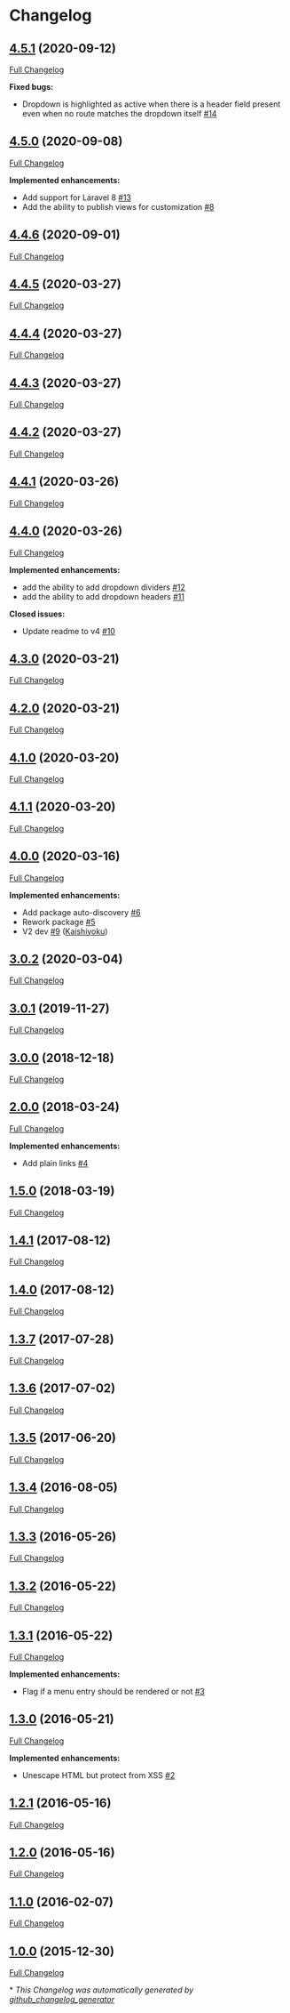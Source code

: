 # Changelog

## [4.5.1](https://github.com/kaishiyoku/laravel-menu/tree/4.5.1) (2020-09-12)

[Full Changelog](https://github.com/kaishiyoku/laravel-menu/compare/4.5.0...4.5.1)

**Fixed bugs:**

- Dropdown is highlighted as active when there is a header field present even when no route matches the dropdown itself [\#14](https://github.com/Kaishiyoku/laravel-menu/issues/14)

## [4.5.0](https://github.com/kaishiyoku/laravel-menu/tree/4.5.0) (2020-09-08)

[Full Changelog](https://github.com/kaishiyoku/laravel-menu/compare/4.4.6...4.5.0)

**Implemented enhancements:**

- Add support for Laravel 8 [\#13](https://github.com/Kaishiyoku/laravel-menu/issues/13)
- Add the ability to publish views for customization [\#8](https://github.com/Kaishiyoku/laravel-menu/issues/8)

## [4.4.6](https://github.com/kaishiyoku/laravel-menu/tree/4.4.6) (2020-09-01)

[Full Changelog](https://github.com/kaishiyoku/laravel-menu/compare/4.4.5...4.4.6)

## [4.4.5](https://github.com/kaishiyoku/laravel-menu/tree/4.4.5) (2020-03-27)

[Full Changelog](https://github.com/kaishiyoku/laravel-menu/compare/4.4.4...4.4.5)

## [4.4.4](https://github.com/kaishiyoku/laravel-menu/tree/4.4.4) (2020-03-27)

[Full Changelog](https://github.com/kaishiyoku/laravel-menu/compare/4.4.3...4.4.4)

## [4.4.3](https://github.com/kaishiyoku/laravel-menu/tree/4.4.3) (2020-03-27)

[Full Changelog](https://github.com/kaishiyoku/laravel-menu/compare/4.4.2...4.4.3)

## [4.4.2](https://github.com/kaishiyoku/laravel-menu/tree/4.4.2) (2020-03-27)

[Full Changelog](https://github.com/kaishiyoku/laravel-menu/compare/4.4.1...4.4.2)

## [4.4.1](https://github.com/kaishiyoku/laravel-menu/tree/4.4.1) (2020-03-26)

[Full Changelog](https://github.com/kaishiyoku/laravel-menu/compare/4.4.0...4.4.1)

## [4.4.0](https://github.com/kaishiyoku/laravel-menu/tree/4.4.0) (2020-03-26)

[Full Changelog](https://github.com/kaishiyoku/laravel-menu/compare/4.3.0...4.4.0)

**Implemented enhancements:**

- add the ability to add dropdown dividers [\#12](https://github.com/Kaishiyoku/laravel-menu/issues/12)
- add the ability to add dropdown headers [\#11](https://github.com/Kaishiyoku/laravel-menu/issues/11)

**Closed issues:**

- Update readme to v4 [\#10](https://github.com/Kaishiyoku/laravel-menu/issues/10)

## [4.3.0](https://github.com/kaishiyoku/laravel-menu/tree/4.3.0) (2020-03-21)

[Full Changelog](https://github.com/kaishiyoku/laravel-menu/compare/4.2.0...4.3.0)

## [4.2.0](https://github.com/kaishiyoku/laravel-menu/tree/4.2.0) (2020-03-21)

[Full Changelog](https://github.com/kaishiyoku/laravel-menu/compare/4.1.0...4.2.0)

## [4.1.0](https://github.com/kaishiyoku/laravel-menu/tree/4.1.0) (2020-03-20)

[Full Changelog](https://github.com/kaishiyoku/laravel-menu/compare/4.1.1...4.1.0)

## [4.1.1](https://github.com/kaishiyoku/laravel-menu/tree/4.1.1) (2020-03-20)

[Full Changelog](https://github.com/kaishiyoku/laravel-menu/compare/4.0.0...4.1.1)

## [4.0.0](https://github.com/kaishiyoku/laravel-menu/tree/4.0.0) (2020-03-16)

[Full Changelog](https://github.com/kaishiyoku/laravel-menu/compare/3.0.2...4.0.0)

**Implemented enhancements:**

- Add package auto-discovery [\#6](https://github.com/Kaishiyoku/laravel-menu/issues/6)
- Rework package [\#5](https://github.com/Kaishiyoku/laravel-menu/issues/5)
- V2 dev [\#9](https://github.com/Kaishiyoku/laravel-menu/pull/9) ([Kaishiyoku](https://github.com/Kaishiyoku))

## [3.0.2](https://github.com/kaishiyoku/laravel-menu/tree/3.0.2) (2020-03-04)

[Full Changelog](https://github.com/kaishiyoku/laravel-menu/compare/3.0.1...3.0.2)

## [3.0.1](https://github.com/kaishiyoku/laravel-menu/tree/3.0.1) (2019-11-27)

[Full Changelog](https://github.com/kaishiyoku/laravel-menu/compare/3.0.0...3.0.1)

## [3.0.0](https://github.com/kaishiyoku/laravel-menu/tree/3.0.0) (2018-12-18)

[Full Changelog](https://github.com/kaishiyoku/laravel-menu/compare/2.0.0...3.0.0)

## [2.0.0](https://github.com/kaishiyoku/laravel-menu/tree/2.0.0) (2018-03-24)

[Full Changelog](https://github.com/kaishiyoku/laravel-menu/compare/1.5.0...2.0.0)

**Implemented enhancements:**

- Add plain links [\#4](https://github.com/Kaishiyoku/laravel-menu/issues/4)

## [1.5.0](https://github.com/kaishiyoku/laravel-menu/tree/1.5.0) (2018-03-19)

[Full Changelog](https://github.com/kaishiyoku/laravel-menu/compare/1.4.1...1.5.0)

## [1.4.1](https://github.com/kaishiyoku/laravel-menu/tree/1.4.1) (2017-08-12)

[Full Changelog](https://github.com/kaishiyoku/laravel-menu/compare/1.4.0...1.4.1)

## [1.4.0](https://github.com/kaishiyoku/laravel-menu/tree/1.4.0) (2017-08-12)

[Full Changelog](https://github.com/kaishiyoku/laravel-menu/compare/1.3.7...1.4.0)

## [1.3.7](https://github.com/kaishiyoku/laravel-menu/tree/1.3.7) (2017-07-28)

[Full Changelog](https://github.com/kaishiyoku/laravel-menu/compare/1.3.6...1.3.7)

## [1.3.6](https://github.com/kaishiyoku/laravel-menu/tree/1.3.6) (2017-07-02)

[Full Changelog](https://github.com/kaishiyoku/laravel-menu/compare/1.3.5...1.3.6)

## [1.3.5](https://github.com/kaishiyoku/laravel-menu/tree/1.3.5) (2017-06-20)

[Full Changelog](https://github.com/kaishiyoku/laravel-menu/compare/1.3.4...1.3.5)

## [1.3.4](https://github.com/kaishiyoku/laravel-menu/tree/1.3.4) (2016-08-05)

[Full Changelog](https://github.com/kaishiyoku/laravel-menu/compare/1.3.3...1.3.4)

## [1.3.3](https://github.com/kaishiyoku/laravel-menu/tree/1.3.3) (2016-05-26)

[Full Changelog](https://github.com/kaishiyoku/laravel-menu/compare/1.3.2...1.3.3)

## [1.3.2](https://github.com/kaishiyoku/laravel-menu/tree/1.3.2) (2016-05-22)

[Full Changelog](https://github.com/kaishiyoku/laravel-menu/compare/1.3.1...1.3.2)

## [1.3.1](https://github.com/kaishiyoku/laravel-menu/tree/1.3.1) (2016-05-22)

[Full Changelog](https://github.com/kaishiyoku/laravel-menu/compare/1.3.0...1.3.1)

**Implemented enhancements:**

- Flag if a menu entry should be rendered or not [\#3](https://github.com/Kaishiyoku/laravel-menu/issues/3)

## [1.3.0](https://github.com/kaishiyoku/laravel-menu/tree/1.3.0) (2016-05-21)

[Full Changelog](https://github.com/kaishiyoku/laravel-menu/compare/1.2.1...1.3.0)

**Implemented enhancements:**

- Unescape HTML but protect from XSS [\#2](https://github.com/Kaishiyoku/laravel-menu/issues/2)

## [1.2.1](https://github.com/kaishiyoku/laravel-menu/tree/1.2.1) (2016-05-16)

[Full Changelog](https://github.com/kaishiyoku/laravel-menu/compare/1.2.0...1.2.1)

## [1.2.0](https://github.com/kaishiyoku/laravel-menu/tree/1.2.0) (2016-05-16)

[Full Changelog](https://github.com/kaishiyoku/laravel-menu/compare/1.1.0...1.2.0)

## [1.1.0](https://github.com/kaishiyoku/laravel-menu/tree/1.1.0) (2016-02-07)

[Full Changelog](https://github.com/kaishiyoku/laravel-menu/compare/1.0.0...1.1.0)

## [1.0.0](https://github.com/kaishiyoku/laravel-menu/tree/1.0.0) (2015-12-30)

[Full Changelog](https://github.com/kaishiyoku/laravel-menu/compare/b15c7725073a83a0dbe1956e3c73100604816a54...1.0.0)



\* *This Changelog was automatically generated by [github_changelog_generator](https://github.com/github-changelog-generator/github-changelog-generator)*
